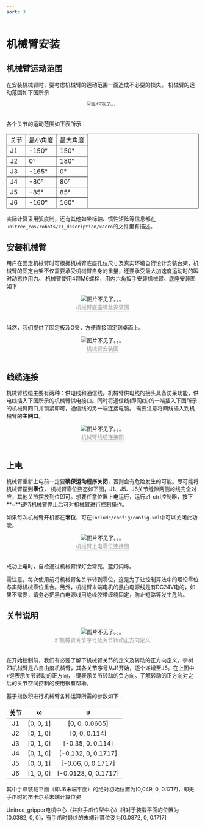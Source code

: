```yaml
---
sort: 3
---
```


# 机械臂安装

## 机械臂运动范围

在安装机械臂时，要考虑机械臂的运动范围一面造成不必要的损失。
机械臂的运动范围如下图所示

<center>
<img src="../img/range.png" style="zoom:70%" alt=" 图片不见了。。。 "/>
<br>
<div style="color:orange; border-bottom: 0.1px solid #d9d9d9;
display: inline-block;
color: #999;
padding: 1px;"></div>
</center>
<br>

各个关节的运动范围如下表所示：

<center>
<table border="1">
    <tr><td>关节</td><td>最小角度</td><td>最大角度</td></tr>
    <tr><td>J1</td><td>-150°</td><td>150°</td></tr>
    <tr><td>J2</td><td>0°</td><td>180°</td></tr>
    <tr><td>J3</td><td>-165°</td><td>0°</td></tr>
    <tr><td>J4</td><td>-80°</td><td>80°</td></tr>
    <tr><td>J5</td><td>-85°</td><td>85°</td></tr>
    <tr><td>J6</td><td>-160°</td><td>160°</td></tr>
</table>
</center>

实际计算采用弧度制，还有其他如坐标轴、惯性矩阵等信息都在`unitree_ros/robots/z1_description/xacro`的文件里有描述。

## 安装机械臂

用户在固定机械臂时可根据机械臂底座孔位尺寸及真实环境自行设计安装台架，机械臂的固定台架不仅需要承受机械臂自身的重量，还要承受最大加速度运动时的瞬时动态作用力。
机械臂使用4颗M6螺栓，用内六角扳手安装机械臂。底座安装图如下

<center>
<img src="../img/arm_buttom.png" style="zoom:100%" alt=" 图片不见了。。。 "/>
<br>
<div style="color:orange; border-bottom: 0.1px solid #d9d9d9;
display: inline-block;
color: #999;
padding: 1px;">机械臂底座螺丝安装图</div>
</center>
<br>

当然，我们提供了固定板及G夹，方便直接固定到桌面上。
<center>
<img src="../img/arm_guding.png" style="zoom:100%" alt=" 图片不见了。。。 "/>
<br>
<div style="color:orange; border-bottom: 0.1px solid #d9d9d9;
display: inline-block;
color: #999;
padding: 1px;">机械臂安装图</div>
</center>
<br>

## 线缆连接

机械臂线缆主要有两种：供电线和通信线。机械臂供电线的接头具备防呆功能，供电线插入下图所示的机械臂供电接口。同时将通信线(即网线)的一端插入下图所示的机械臂网口并锁紧即可，通信线的另一端连接电脑。
需要注意将网线插入到机械臂的**主网口**。

<center>
<img src="../img/arm_xianglan.png" style="zoom:100%" alt=" 图片不见了。。。 "/>
<br>
<div style="color:orange; border-bottom: 0.1px solid #d9d9d9;
display: inline-block;
color: #999;
padding: 1px;">机械臂线缆连接图</div>
</center>
<br>

## 上电

机械臂重新上电前一定要**确保运动程序关闭**，否则会有危险发生的可能。尽可能将机械臂摆到**零位**，
机械臂零位姿态如下图，J1、J5、J6关节缝隙两侧的线完全对应，其他关节摆放到位即可。想要任意位置上电运行，运行z1_ctrl控制器，按下 **~**键待机械臂停止后可对机械臂进行控制操作。

如果每次机械臂开机都在**零位**，可在`include/config/config.xml`中可以关闭此功能。

<center>
<img src="../img/arm_powerOn.png" style="zoom:100%" alt=" 图片不见了。。。 "/>
<br>
<div style="color:orange; border-bottom: 0.1px solid #d9d9d9;
display: inline-block;
color: #999;
padding: 1px;">机械臂上电零位连接图</div>
</center>
<br>

成功上电时，自检通过机械臂绿灯会常亮，蓝灯闪烁。

需注意，每次使用前将机械臂各关节转到零位，这是为了让控制算法中的理论零位与实际机械零位重合。另外，机械臂末端电机的黑白电源线是有DC24V电的，如果不需要，请务必把黑白电源线用绝缘胶带缠绕固定，防止短路等发生危险。

## 关节说明

<center>
<img src="../img/z1_arm_cooridinate.png" style="zoom:100%" alt=" 图片不见了。。。 "/>
<br>
<div style="color:orange; border-bottom: 0.1px solid #d9d9d9;
display: inline-block;
color: #999;
padding: 1px;">z1机械臂关节序号及关节转动正方向定义</div>
</center>
<br>

在开始控制前，我们有必要了解下机械臂关节的定义及转动的正方向定义。宇树Z1机械臂是六自由度机械臂，其各关节序号从J1开始，逐个递增至J6。在上图中`+`键表示关节转动的正方向，`-`键表示关节转动的负方向。了解转动的正方向对之后的关节空间控制的使用很有帮助。

基于指数积进行机械臂各种运算所需的参数如下：

|关节|ω|υ|
|:-:|:-:|:-:|
|J1|[0, 0, 1]|[0, 0, 0.0665]|
|J2|[0, 1, 0]|[0, 0, 0.114]|
|J3|[0, 1, 0]|[-0.35, 0. 0.114]|
|J4|[0, 1, 0]|[-0.132, 0, 0.1717]|
|J5|[0, 0, 1]|[-0.06, 0, 0.1717]|
|J6|[1, 0, 0]|[-0.0128, 0, 0.1717]|

其中手爪装载平面（即J6末端平面）的绝对初始位置为[0,049, 0, 0.1717]，即无手爪时的笛卡尔系末端计算位姿

Unitree_gripper电机中心（并非手爪位型中心）相对于装载平面的位置为[0.0382, 0, 0]，有手爪时最终的末端计算位姿为[0.0872, 0, 0.1717]

<!-- ## 末端关节法兰

<center>
<img src="../img/end flange.png" style="zoom:100%" alt=" 图片不见了。。。 "/>
<br>
<div style="color:orange; border-bottom: 0.1px solid #d9d9d9;
display: inline-block;
color: #999;
padding: 1px;">z1机械臂末端法兰示意图</div>
</center>
<br> -->
